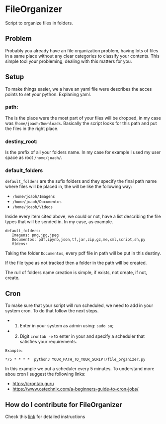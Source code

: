 # FileOrganizer
Script to organize files in folders.

## Problem
Probably you already have an file organization problem, having lots of files in a same place without any clear categories to classify your contents. This simple tool your probleming, dealing with this matters for you.

## Setup
To make things easier, we a have an yaml file were describes the acces points to set your python. Explaning yaml.

### path:
The is the place were the most part of your files will be dropped, in my case was /`home/joaoh/Downloads`. Basically the script looks for this path and put the files in the right place.

### destiny_root:
Is the prefix of all your folders name. In my case for example I used my user space as root `/home/joaoh/`. 

### default_folders
`default_folders`  are the sufix folders and they specify the final path name where files will be placed in, the will be like the following way:

 - `/home/joaoh/Imagens`
 - `/home/joaoh/Documentos`
 - `/home/joaoh/Vídeos`

 Inside every item cited above, we could or not, have a list describing the file types that will be sended in. In my case, as example.
 ```
default_folders:
    Imagens: png,jpg,jpeg
    Documentos: pdf,ipynb,json,tf,jar,zip,gz,me,xml,script,sh,py
    Vídeos:
 ```
Taking the folder `Documentos`, every pdf file in path will be put in this destiny.

 If the file type as not tracked  then a folder in the path will be created.

 The rull of folders name creation is simple, if exists, not create, if not, create.

## Cron
To make sure that your script will run scheduled, we need to add in your system cron. To do that follow the next steps.
- 1. Enter in your system as admin using: `sudo su`;
- 2. Digit `crontab -e` to enter in your and specify a scheduler that satisfies your requirements.
```
Example:

*/5 * * * *  python3 YOUR_PATH_TO_YOUR_SCRIPT/file_organizer.py
```
In this example we put a scheduler every 5 minutes. To understand more abou cron I suggest the following links:
- https://crontab.guru
- https://www.ostechnix.com/a-beginners-guide-to-cron-jobs/

## How do I contribute for FileOrganizer
Check this [link](https://github.com/JoaoHFerreira/FileOrganizer/blob/master/CONTRIBUTING) for detailed instructions
